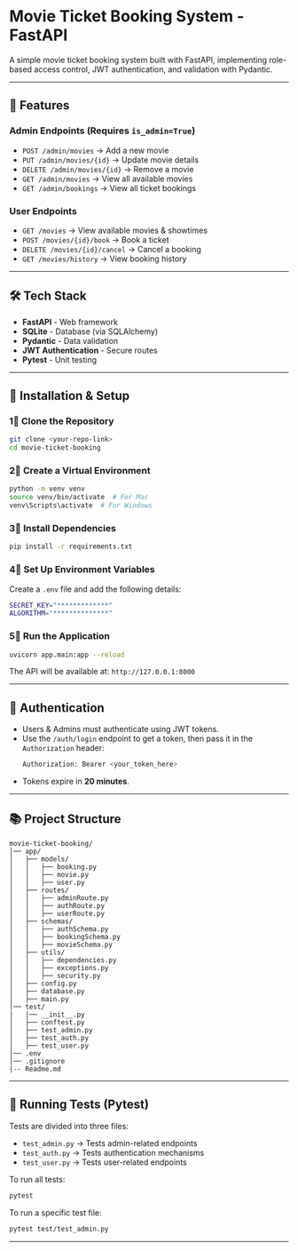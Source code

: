 # Movie Ticket Booking System - FastAPI

A simple movie ticket booking system built with FastAPI, implementing role-based access control, JWT authentication, and validation with Pydantic.

---

## 🚀 Features

### **Admin Endpoints** (Requires `is_admin=True`)

- `POST /admin/movies` → Add a new movie
- `PUT /admin/movies/{id}` → Update movie details
- `DELETE /admin/movies/{id}` → Remove a movie
- `GET /admin/movies` → View all available movies
- `GET /admin/bookings` → View all ticket bookings

### **User Endpoints**

- `GET /movies` → View available movies & showtimes
- `POST /movies/{id}/book` → Book a ticket
- `DELETE /movies/{id}/cancel` → Cancel a booking
- `GET /movies/history` → View booking history

---

## 🛠 Tech Stack

- **FastAPI** - Web framework
- **SQLite** - Database (via SQLAlchemy)
- **Pydantic** - Data validation
- **JWT Authentication** - Secure routes
- **Pytest** - Unit testing

---

## 🔧 Installation & Setup

### 1⃣ Clone the Repository

```bash
git clone <your-repo-link>
cd movie-ticket-booking
```

### 2⃣ Create a Virtual Environment

```bash
python -m venv venv
source venv/bin/activate  # For Mac
venv\Scripts\activate  # For Windows
```

### 3⃣ Install Dependencies

```bash
pip install -r requirements.txt
```

### 4⃣ Set Up Environment Variables

Create a `.env` file and add the following details:

```bash
SECRET_KEY="*************"
ALGORITHM="**************"
```

### 5⃣ Run the Application

```bash
uvicorn app.main:app --reload
```

The API will be available at: `http://127.0.0.1:8000`

---

## 🔑 Authentication

- Users & Admins must authenticate using JWT tokens.
- Use the `/auth/login` endpoint to get a token, then pass it in the `Authorization` header:
  ```bash
  Authorization: Bearer <your_token_here>
  ```
- Tokens expire in **20 minutes**.

---

## 📚 Project Structure

```
movie-ticket-booking/
│── app/
│   ├── models/
│   │   ├── booking.py
│   │   ├── movie.py
│   │   ├── user.py
│   ├── routes/
│   │   ├── adminRoute.py
│   │   ├── authRoute.py
│   │   ├── userRoute.py
│   ├── schemas/
│   │   ├── authSchema.py
│   │   ├── bookingSchema.py
│   │   ├── movieSchema.py
│   ├── utils/
│   │   ├── dependencies.py
│   │   ├── exceptions.py
│   │   ├── security.py
│   ├── config.py
│   ├── database.py
│   ├── main.py
│── test/
|   |── __init__.py
│   ├── conftest.py
│   ├── test_admin.py
│   ├── test_auth.py
│   ├── test_user.py
│── .env
│── .gitignore
|-- Readme.md
```

---

## 🧠 Running Tests (Pytest)

Tests are divided into three files:

- `test_admin.py` → Tests admin-related endpoints
- `test_auth.py` → Tests authentication mechanisms
- `test_user.py` → Tests user-related endpoints

To run all tests:

```bash
pytest
```

To run a specific test file:

```bash
pytest test/test_admin.py
```

---